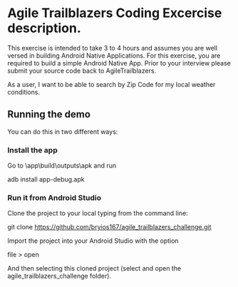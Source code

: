 # Agile Trailblazers Coding Excercise description.

This exercise is intended to take 3 to 4 hours and assumes you are well versed in building Android Native Applications. For this exercise, you are required to build a simple Android Native App. Prior to your interview please submit your source code back to AgileTrailblazers.

As a user, I want to be able to search by Zip Code for my local weather conditions.

## Running the demo

You can do this in two different ways:

### Install the app

Go to \app\build\outputs\apk and run


adb install app-debug.apk


### Run it from Android Studio

Clone the project to your local typing from the command line:


git clone https://github.com/bryios167/agile_trailblazers_challenge.git

Import the project into your Android Studio with the option


file > open


And then selecting this cloned project (select and open the agile_trailblazers_challenge folder).
